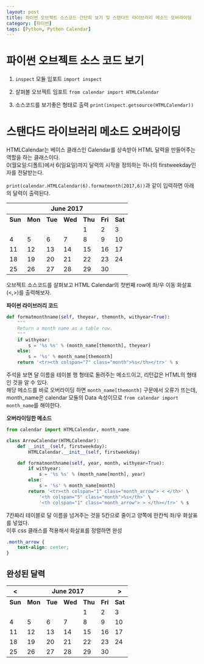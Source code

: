 ```yaml
---
layout: post
title: 파이썬 오브젝트 소스코드 간단히 보기 및 스탠다드 라이브러리 메소드 오버라이딩
category: [파이썬]
tags: [Python, Python Calendar]
---
```


# 파이썬 오브젝트 소스 코드 보기
1. `inspect` 모듈 임포트
`import inspect`  

2. 살펴볼 오브젝트 임포트
`from calendar import HTMLCalendar`  

3. 소스코드를 보기좋은 형태로 출력
`print(inspect.getsource(HTMLCalendar))`  


# 스탠다드 라이브러리 메소드 오버라이딩
HTMLCalendar는 베이스 클래스인 Calendar를 상속받아 HTML 달력을 만들어주는 역할을 하는 클래스이다.  
0(월요일:디폴트)에서 6(일요일)까지 달력의 시작을 정의하는 하나의 firstweekday인자를 전달받는다.    

`print(calendar.HTMLCalendar(6).formatmonth(2017,6))`과 같이 입력하면 아래의 달력이 출력된다.

<table border="0" cellpadding="0" cellspacing="0" class="month">
<tr><th colspan="7" class="month">June 2017</th></tr>
<tr><th class="sun">Sun</th><th class="mon">Mon</th><th class="tue">Tue</th><th class="wed">Wed</th><th class="thu">Thu</th><th class="fri">Fri</th><th class="sat">Sat</th></tr>
<tr><td class="noday">&nbsp;</td><td class="noday">&nbsp;</td><td class="noday">&nbsp;</td><td class="noday">&nbsp;</td><td class="thu">1</td><td class="fri">2</td><td class="sat">3</td></tr>
<tr><td class="sun">4</td><td class="mon">5</td><td class="tue">6</td><td class="wed">7</td><td class="thu">8</td><td class="fri">9</td><td class="sat">10</td></tr>
<tr><td class="sun">11</td><td class="mon">12</td><td class="tue">13</td><td class="wed">14</td><td class="thu">15</td><td class="fri">16</td><td class="sat">17</td></tr>
<tr><td class="sun">18</td><td class="mon">19</td><td class="tue">20</td><td class="wed">21</td><td class="thu">22</td><td class="fri">23</td><td class="sat">24</td></tr>
<tr><td class="sun">25</td><td class="mon">26</td><td class="tue">27</td><td class="wed">28</td><td class="thu">29</td><td class="fri">30</td><td class="noday">&nbsp;</td></tr>
</table>

오브젝트 소스코드를 살펴보고 HTML Calendar의 첫번째 row에 좌/우 이동 화살표(<,>)를 출력해보자.  

**파이썬 라이브러리 코드**  
    


``` python
def formatmonthname(self, theyear, themonth, withyear=True):
    """
    Return a month name as a table row.
    """
    if withyear:
        s = '%s %s' % (month_name[themonth], theyear)
    else:
        s = '%s' % month_name[themonth]
    return '<tr><th colspan="7" class="month">%s</th></tr>' % s
```

주석을 보면 달 이름을 테이블 행 형태로 돌려주는 메소드이고, 리턴값은 HTML의 형태인 것을 알 수 있다.  
해당 메소드를 바로 오버라이딩 하면 `month_name[themonth]` 구문에서 오류가 뜨는데,  
month_name은 calendar 모듈의 Data 속성이므로 `from calendar import month_name`를 해야한다. 

**오버라이딩한 메소드**
``` python
from calendar import HTMLCalendar, month_name

class ArrowCalendar(HTMLCalendar):
    def __init__(self, firstweekday):
        HTMLCalendar.__init__(self, firstweekday)

    def formatmonthname(self, year, month, withyear=True):
        if withyear:
            s = '%s %s' % (month_name[month], year)
        else:
            s = '%s' % month_name[month]
        return '<tr><th colspan="1" class="month_arrow"> < </th>' \
            '<th colspan="5" class="month">%s</th>' \
            '<th colspan="1" class="month_arrow"> > </th></tr>' % s
```
7칸짜리 테이블로 달 이름을 넘겨주는 것을 5칸으로 줄이고 양쪽에 한칸씩 좌/우 화살표를 넣었다.  
이후 css 클래스를 적용해서 화살표를 정렬하면 완성

``` css
.month_arrow {
    text-align: center;
}
```

## 완성된 달력 
<table border="0" cellpadding="0" cellspacing="0" class="month">
<tr><th colspan="1" class="month_arrow"> < </th><th colspan="5" class="month">June 2017</th><th colspan="1" class="month_arrow"> > </th></tr>
<tr><th class="sun">Sun</th><th class="mon">Mon</th><th class="tue">Tue</th><th class="wed">Wed</th><th class="thu">Thu</th><th class="fri">Fri</th><th class="sat">Sat</th></tr>
<tr><td class="noday">&nbsp;</td><td class="noday">&nbsp;</td><td class="noday">&nbsp;</td><td class="noday">&nbsp;</td><td class="thu">1</td><td class="fri">2</td><td class="sat">3</td></tr>
<tr><td class="sun">4</td><td class="mon">5</td><td class="tue">6</td><td class="wed">7</td><td class="thu">8</td><td class="fri">9</td><td class="sat">10</td></tr>
<tr><td class="sun">11</td><td class="mon">12</td><td class="tue">13</td><td class="wed">14</td><td class="thu">15</td><td class="fri">16</td><td class="sat">17</td></tr>
<tr><td class="sun">18</td><td class="mon">19</td><td class="tue">20</td><td class="wed">21</td><td class="thu">22</td><td class="fri">23</td><td class="sat">24</td></tr>
<tr><td class="sun">25</td><td class="mon">26</td><td class="tue">27</td><td class="wed">28</td><td class="thu">29</td><td class="fri">30</td><td class="noday">&nbsp;</td></tr>
</table>



